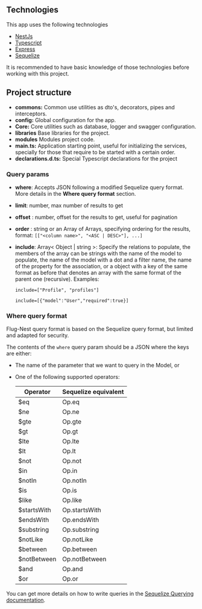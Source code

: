 ## Technologies

This app uses the following technologies

- [NestJs](https://nestjs.com/)
- [Typescript](https://www.typescriptlang.org/docs/tutorial.html)
- [Express](http://expressjs.com/en/4x/api.html)
- [Sequelize](http://docs.sequelizejs.com/en/latest/api/sequelize/)


It is recommended to have basic knowledge of those technologies before working with this project.

## Project structure

- **commons:** Common use utilities as dto's, decorators, pipes and interceptors.
- **config:** Global configuration for the app.
- **Core:** Core utilities such as database, logger and swagger configuration.
- **libraries** Base libraries for the project.
- **modules** Modules project code.
- **main.ts:** Application starting point, useful for initializing the services, specially for those that require to be started with a certain order.
- **declarations.d.ts:** Special Typescript declarations for the project

### Query params

- **where**: Accepts JSON following a modified Sequelize query format. More details in the **Where query format** section.
- **limit**: number, max number of results to get
- **offset** : number, offset for the results to get, useful for pagination
- **order** : string or an Array of Arrays, specifying ordering for the results, format: `[["<column name>", "<ASC | DESC>"], ...]`
- **include**: Array< Object | string >: Specify the relations to populate, the members of the array can be strings with the name of the model to populate, the name of the model with a dot and a filter name, the name of the property for the association, or a object with a key of the same format as before that denotes an array with the same format of the parent one (recursive). Examples:

  ```
  include=["Profile", "profiles"]

  include=[{"model":"User","required":true}]
  ```


### Where query format

Flug-Nest query format is based on the Sequelize query format, but limited and adapted for security.

The contents of the `where` query param should be a JSON where the keys are either:

- The name of the parameter that we want to query in the Model, or
- One of the following supported operators:

  | Operator     | Sequelize equivalent |
  | ------------ | -------------------- |
  | \$eq         | Op.eq                |
  | \$ne         | Op.ne                |
  | \$gte        | Op.gte               |
  | \$gt         | Op.gt                |
  | \$lte        | Op.lte               |
  | \$lt         | Op.lt                |
  | \$not        | Op.not               |
  | \$in         | Op.in                |
  | \$notIn      | Op.notIn             |
  | \$is         | Op.is                |
  | \$like       | Op.like              |
  | \$startsWith | Op.startsWith        |
  | \$endsWith   | Op.endsWith          |
  | \$substring  | Op.substring         |
  | \$notLike    | Op.notLike           |
  | \$between    | Op.between           |
  | \$notBetween | Op.notBetween        |
  | \$and        | Op.and               |
  | \$or         | Op.or                |

You can get more details on how to write queries in the [Sequelize Querying documentation](https://sequelize.org/docs/v6/core-concepts/model-querying-basics/#operators).